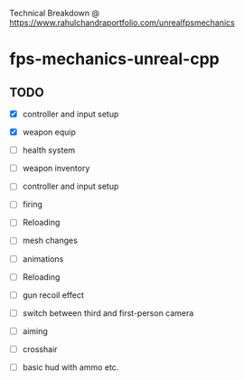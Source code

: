 Technical Breakdown @ https://www.rahulchandraportfolio.com/unrealfpsmechanics 
# fps-mechanics-unreal-cpp

## TODO
- [X] controller and input setup
- [X] weapon equip
- [ ] health system
- [ ] weapon inventory
- [ ] controller and input setup
- [ ] firing  
- [ ] Reloading
- [ ] mesh changes 
- [ ] animations 
- [ ] Reloading
- [ ] gun recoil effect
- [ ] switch between third and first-person camera
- [ ] aiming
- [ ] crosshair
- [ ] basic hud with ammo etc.


